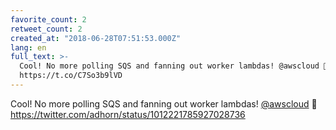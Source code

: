 ```yaml
---
favorite_count: 2
retweet_count: 2
created_at: "2018-06-28T07:51:53.000Z"
lang: en
full_text: >-
  Cool! No more polling SQS and fanning out worker lambdas! @awscloud 🥳
  https://t.co/C7So3b9lVD
---
```


Cool! No more polling SQS and fanning out worker lambdas!
[@awscloud](https://twitter.com/awscloud) 🥳
<https://twitter.com/adhorn/status/1012221785927028736>

